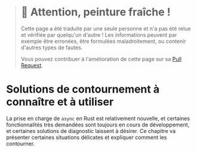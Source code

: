 > # 🚧 Attention, peinture fraîche !
>
> Cette page a été traduite par une seule personne et n'a pas été relue et
> vérifiée par quelqu'un d'autre ! Les informations peuvent par exemple être
> erronées, être formulées maladroitement, ou contenir d'autres types de fautes.
>
> Vous pouvez contribuer à l'amélioration de cette page sur sa
> [Pull Request](https://github.com/Jimskapt/async-book-fr/pull/13).

<!--
# Workarounds to Know and Love
-->

# Solutions de contournement à connaître et à utiliser

<!--
Rust's `async` support is still fairly new, and there are a handful of
highly-requested features still under active development, as well
as some subpar diagnostics. This chapter will discuss some common pain
points and explain how to work around them.
-->

La prise en charge de `async` en Rust est relativement nouvelle, et certaines
fonctionnalités très demandées sont toujours en cours de développement, et
certaines solutions de diagnostic laissent à désirer. Ce chapitre va
présenter certaines situations délicates et expliquer comment les contourner.

